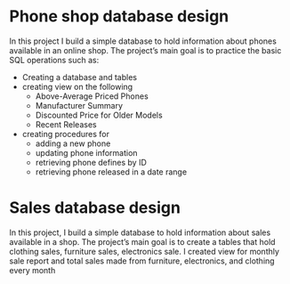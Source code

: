 # Phone shop database design
In this project I build a simple database to hold information about phones available in an online shop. The project’s main goal is to practice the basic SQL operations such as:

- Creating a database and tables
- creating view on the following
  - Above-Average Priced Phones
  - Manufacturer Summary
  - Discounted Price for Older Models
  - Recent Releases
- creating procedures for
   - adding a new phone
   - updating phone information
   - retrieving phone defines by ID
   - retrieving phone released in a date range
 
# Sales database design
In this project, I build a simple database to hold information about sales available in a shop. The project’s main goal is to create a tables that hold clothing sales, furniture sales, electronics sale.
I created view for monthly sale report and total sales made from furniture, electronics, and clothing every month


 

